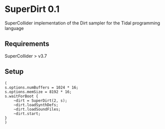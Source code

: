 # SuperDirt 0.1
SuperCollider implementation of the Dirt sampler for the Tidal programming language

## Requirements

SuperCollider > v3.7

## Setup
```
(
s.options.numBuffers = 1024 * 16;
s.options.memSize = 8192 * 16;
s.waitForBoot {
	~dirt = SuperDirt(2, s);
	~dirt.loadSynthDefs;
	~dirt.loadSoundFiles;
	~dirt.start;
}
)
````
